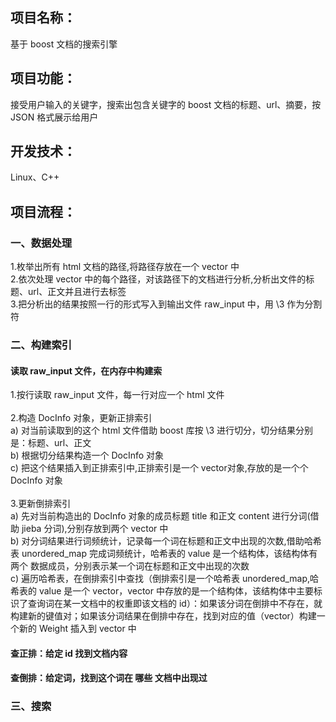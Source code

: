 ## 项目名称：
基于 boost 文档的搜索引擎
## 项目功能：
接受用户输入的关键字，搜索出包含关键字的 boost 文档的标题、url、摘要，按 JSON 格式展示给用户
## 开发技术：

Linux、C++
## 项目流程：
### 一、数据处理
1.枚举出所有 html 文档的路径,将路径存放在一个 vector 中<br>
2.依次处理 vector 中的每个路径，对该路径下的文档进行分析,分析出文件的标题、url、正文并且进行去标签<br>
3.把分析出的结果按照一行的形式写入到输出文件 raw_input 中，用 \3 作为分割符<br>
### 二、构建索引
#### 读取 raw_input 文件，在内存中构建索
1.按行读取 raw_input 文件，每一行对应一个 html 文件<br>
<br>
2.构造 DocInfo 对象，更新正排索引<br>
a) 对当前读取到的这个 html 文件借助 boost 库按 \3 进行切分，切分结果分别是：标题、url、正文<br>
b) 根据切分结果构造一个 DocInfo 对象<br>
c) 把这个结果插入到正排索引中,正排索引是一个 vector对象,存放的是一个个 DocInfo 对象<br>
<br>
3.更新倒排索引<br>
a) 先对当前构造出的 DocInfo 对象的成员标题 title 和正文 content 进行分词(借助 jieba 分词),分别存放到两个 vector 中<br>
b) 对分词结果进行词频统计，记录每一个词在标题和正文中出现的次数,借助哈希表 unordered_map 完成词频统计，哈希表的 value 是一个结构体，该结构体有两个 数据成员，分别表示某一个词在标题和正文中出现的次数<br>
c) 遍历哈希表，在倒排索引中查找（倒排索引是一个哈希表 unordered_map,哈希表的 value 是一个 vector，vector 中存放的是一个结构体，该结构体中主要标识了查询词在某一文档中的权重即该文档的 id）：如果该分词在倒排中不存在，就构建新的键值对；如果该分词结果在倒排中存在，找到对应的值（vector）构建一个新的 Weight 插入到 vector 中<br>

















#### 查正排：给定 id 找到文档内容


#### 查倒排：给定词，找到这个词在 哪些 文档中出现过


















### 三、搜索
